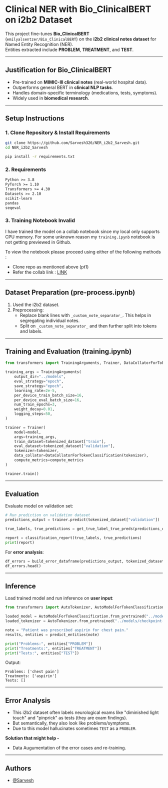 # Clinical NER with Bio_ClinicalBERT on i2b2 Dataset

This project fine-tunes **Bio_ClinicalBERT** (`emilyalsentzer/Bio_ClinicalBERT`) on the **i2b2 clinical notes dataset** for Named Entity Recognition (NER).  
Entities extracted include **PROBLEM**, **TREATMENT**, and **TEST**.

---
## Justification for Bio_ClinicalBERT

- Pre-trained on **MIMIC-III clinical notes** (real-world hospital data).  
- Outperforms general BERT in **clinical NLP tasks**.  
- Handles domain-specific terminology (medications, tests, symptoms).  
- Widely used in **biomedical research**.

---
## Setup Instructions

### 1. Clone Repository & Install Requirements
```bash
git clone https://github.com/Sarvesh326/NER_i2b2_Sarvesh.git
cd NER_i2b2_Sarvesh

pip install -r requirements.txt
```

### 2. Requirements
```txt
Python >= 3.8
PyTorch >= 1.10
Transformers >= 4.30
Datasets >= 2.10
scikit-learn
pandas
seqeval
```
### 3. Training Notebook Invalid

I have trained the model on a collab notebook since my local only supports CPU memory. For some unknown reason my `training.ipynb` notebook is not getting previewed in Github. 

To view the notebook please proceed using either of the following methods :

- Clone repo as mentioned above (pt1)
- Refer the collab link : [LINK](https://drive.google.com/file/d/1JBFmyCDMXC-VnR4dkfuVH1hFbe2tmFOm/view?usp=sharing)

---

## Dataset Preparation (pre-process.ipynb)

1. Used the i2b2 dataset.  
2. Preprocessing:
   - Replace blank lines with `_custom_note_separator_`. This helps in segregating individual notes.
   - Split on `_custom_note_separator_` and then further split into tokens and labels.  

---

## Training and Evaluation (training.ipynb)

```python
from transformers import TrainingArguments, Trainer, DataCollatorForTokenClassification

training_args = TrainingArguments(
    output_dir="../models",
    eval_strategy="epoch",
    save_strategy="epoch",
    learning_rate=2e-5,
    per_device_train_batch_size=16,
    per_device_eval_batch_size=16,
    num_train_epochs=3,
    weight_decay=0.01,
    logging_steps=50,
)

trainer = Trainer(
    model=model,
    args=training_args,
    train_dataset=tokenized_dataset["train"],
    eval_dataset=tokenized_dataset["validation"],
    tokenizer=tokenizer,
    data_collator=DataCollatorForTokenClassification(tokenizer),
    compute_metrics=compute_metrics
)

trainer.train()
```

---

## Evaluation

Evaluate model on validation set:
```python
# Run prediction on validation dataset
predictions_output = trainer.predict(tokenized_dataset["validation"])

true_labels, true_predictions = get_true_label_true_preds(predictions_output)

report = classification_report(true_labels, true_predictions)
print(report)
```

For **error analysis**:
```python
df_errors = build_error_dataframe(predictions_output, tokenized_dataset["validation"], id2label, tokenizer)
df_errors.head()
```

---

## Inference

Load trained model and run inference on **user input**:
```python
from transformers import AutoTokenizer, AutoModelForTokenClassification

loaded_model = AutoModelForTokenClassification.from_pretrained("../models/checkpoint-xxxx")
loaded_tokenizer = AutoTokenizer.from_pretrained("../models/checkpoint-xxxx")

note = "Patient was prescribed aspirin for chest pain."
results, entities = predict_entities(note)

print("Problems:", entities["PROBLEM"])
print("Treatments:", entities["TREATMENT"])
print("Tests:", entities["TEST"])
```

Output:
```
Problems: ['chest pain']
Treatments: ['aspirin']
Tests: []
```
---

## Error Analysis

- This i2b2 dataset often labels neurological exams like "diminished light touch" and "pinprick" as tests (they are exam findings).
- But semantically, they also look like problems/symptoms.
- Due to this model hallucinates sometimes `TEST` as a `PROBLEM`.

**Solution that might help -**
- Data Augumentation of the error cases and re-training.

---

## Authors

- [@Sarvesh](https://github.com/Sarvesh326)
